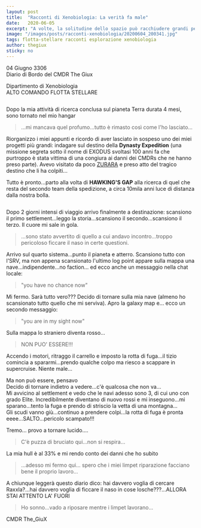 ```yaml
---
layout: post
title:  "Racconti di Xenobiologia: La verità fa male"
date:   2020-06-05
excerpt: "A volte, la solitudine dello spazio può racchiudere grandi pericoli. Un racconto emozionante, dal diario di bordo del nostro scienziato The Giux"
image: "/images/posts/racconti-xenobiologia/20200604_200341.jpg"
tags: flotta-stellare racconti esplorazione xenobiologia
author: thegiux
sticky: no
---
```

<div class="box alt">
<p>04 Giugno 3306<br>
Diario di Bordo del CMDR The Giux</p>

<p>Dipartimento di Xenobiologia<br>
ALTO COMANDO FLOTTA STELLARE</p>
</div>

<span class="image fit"><img src="/images/Elite-Division-png.png" alt=""></span>

Dopo la mia attività di ricerca conclusa sul pianeta Terra durata 4 mesi, sono tornato nel mio hangar

> ...mi mancava quel profumo...tutto è rimasto così come l'ho lasciato...

Riorganizzo i miei appunti e ricordo di aver lasciato in sospeso uno dei miei progetti più grandi: indagare sul destino della **Dynasty Expedition** (una missione segreta sotto il nome di EXODUS svoltasi 100 anni fa che purtroppo è stata vittima di una congiura ai danni dei CMDRs che ne hanno preso parte). Avevo visitato da poco [ZURARA](/blog/avvicinamento-zurara/) e preso atto del tragico destino che li ha colpiti...

Tutto è pronto...parto alla volta di **HAWKING'S GAP** alla ricerca di quel che resta del secondo team della spedizione, a circa 10mila anni luce di distanza dalla nostra bolla.

<div class="box alt">
    <div class="row 50% uniform">
        <div class="6u"><span class="image fit"><a href="/images/posts/racconti-xenobiologia/RNFetchBlobTmp_p2ogsbtpdi8kovwrxb94i8.jpg"><img src="{{ "/images/posts/racconti-xenobiologia/RNFetchBlobTmp_p2ogsbtpdi8kovwrxb94i8.jpg" | prepend:site.baseurl }}" alt="" /></a></span></div>
        <div class="6u$"><span class="image fit"><a href="/images/posts/racconti-xenobiologia/RNFetchBlobTmp_2y57w0e77l7z2ami5n65d.jpg"><img src="{{ "/images/posts/racconti-xenobiologia/RNFetchBlobTmp_2y57w0e77l7z2ami5n65d.jpg" | prepend:site.baseurl }}" alt="" /></a></span></div>
    </div>
</div>

Dopo 2 giorni intensi di viaggio arrivo finalmente a destinazione: scansiono il primo settlement...leggo la storia...scansiono il secondo...scansiono il terzo. Il cuore mi sale in gola.

> ...sono stato avvertito di quello a cui andavo incontro...troppo pericoloso ficcare il naso in certe questioni.

Arrivo sul quarto sistema...punto il pianeta e atterro. Scansiono tutto con l'SRV, ma non appena scansionato l'ultimo log point appare sulla mappa una nave...indipendente...no faction... ed ecco anche un messaggio nella chat locale:

> "you have no chance now"

Mi fermo. Sarà tutto vero??? Decido di tornare sulla mia nave (almeno ho scansionato tutto quello che mi serviva). Apro la galaxy map e... ecco un secondo messaggio:

> "you are in my sight now"

Sulla mappa lo straniero diventa rosso...

> NON PUO' ESSERE!!!

Accendo i motori, ritraggo il carrello e imposto la rotta di fuga...il tizio comincia a spararmi...prendo qualche colpo ma riesco a scappare in supercruise. Niente male...

Ma non può essere, pensavo<br>
Decido di tornare indietro a vedere...c'è qualcosa che non va...<br>
Mi avvicino al settlement e vedo che le navi adesso sono 3, di cui uno con grado Elite. Incredibilmente diventano di nuovo rossi e mi inseguono...mi sparano...tento la fuga e prendo di striscio la vetta di una montagna...<br>
Gli scudi vanno giù...continuo a prendere colpi...la rotta di fuga è pronta eeee...SALTO...pericolo scampato!!!

Tremo... provo a tornare lucido....

> C'è puzza di bruciato qui...non si respira...

La mia hull è al 33% e mi rendo conto dei danni che ho subito

> ...adesso mi fermo qui... spero che i miei limpet riparazione facciano bene il proprio lavoro...

A chiunque leggerà questo diario dico: hai davvero voglia di cercare Raxxla?...hai davvero voglia di ficcare il naso in cose losche???...ALLORA STAI ATTENTO LA' FUORI

> Ho sonno...vado a riposare mentre i limpet lavorano...

CMDR The_GiuX

<span class="image fit"><img src="/images/Elite-Division-png.png" alt=""></span>